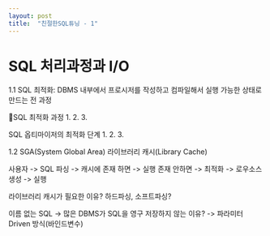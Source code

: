 ```yaml
---
layout: post
title:  "친절한SQL튜닝 - 1"
---
```


# SQL 처리과정과 I/O
1.1
SQL 최적화: DBMS 내부에서 프로시저를 작성하고 컴파일해서 실행 가능한 상태로 만드는 전 과정

SQL 최적화 과정
1.
2.
3.

SQL 옵티마이저의 최적화 단계
1.
2.
3.

1.2
SGA(System Global Area)
라이브러리 캐시(Library Cache)

사용자 -> SQL 파싱 -> 캐시에 존재 하면   -> 실행
                         존재 안하면 -> 최적화 -> 로우소스 생성 -> 실행

라이브러리 캐시가 필요한 이유?
하드파싱, 소프트파싱?

이름 없는 SQL -> 많은 DBMS가 SQL을 영구 저장하지 않는 이유? -> 파라미터 Driven 방식(바인드변수)

